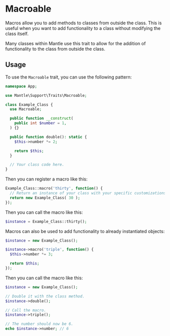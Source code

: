 # Macroable

Macros allow you to add methods to classes from outside the class. This is
useful when you want to add functionality to a class without modifying the
class itself.

Many classes within Mantle use this trait to allow for the addition of
functionality to the class from outside the class.

## Usage

To use the `Macroable` trait, you can use the following pattern:

```php
namespace App;

use Mantle\Support\Traits\Macroable;

class Example_Class {
  use Macroable;

  public function __construct(
    public int $number = 1,
  ) {}

  public function double(): static {
    $this->number *= 2;

    return $this;
  }

  // Your class code here.
}
```

Then you can register a macro like this:

```php
Example_Class::macro('thirty', function() {
  // Return an instance of your class with your specific customizations.
  return new Example_Class( 30 );
});
```

Then you can call the macro like this:

```php
$instance = Example_Class::thirty();
```

Macros can also be used to add functionality to already instantiated objects:

```php
$instance = new Example_Class();

$instance->macro('triple', function() {
  $this->number *= 3;

  return $this;
});
```

Then you can call the macro like this:

```php
$instance = new Example_Class();

// Double it with the class method.
$instance->double();

// Call the macro.
$instance->triple();

// The number should now be 6.
echo $instance->number; // 6
```